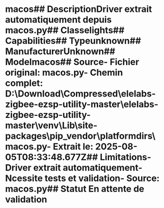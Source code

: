 # macos##  DescriptionDriver extrait automatiquement depuis macos.py##  Classelights##  Capabilities##  Typeunknown##  ManufacturerUnknown##  Modelmacos##  Source- **Fichier original**: macos.py- **Chemin complet**: D:\Download\Compressed\elelabs-zigbee-ezsp-utility-master\elelabs-zigbee-ezsp-utility-master\venv\Lib\site-packages\pip\_vendor\platformdirs\macos.py- **Extrait le**: 2025-08-05T08:33:48.677Z##  Limitations- Driver extrait automatiquement- Ncessite tests et validation- Source: macos.py##  Statut En attente de validation